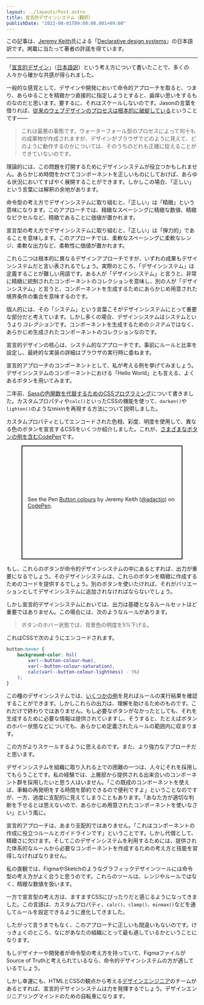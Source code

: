 ```yaml
---
layout: ../layouts/Post.astro
title: 宣言的デザインシステム（翻訳）
publishDate: "2022-08-01T09:00:00.001+09:00"
---
```


この記事は、[Jeremy Keith](https://adactio.com/)氏による「[Declarative design systems](https://adactio.com/journal/19131)」の日本語訳です。掲載に当たって著者の許諾を得ています。

---

<!-- When I wrote about the idea of [declarative design](https://adactio.com/journal/18982) it really resonated with a lot of people. -->

「[宣言的デザイン](https://adactio.com/journal/18982)」（[日本語訳](/2022-08-01-declarative-design)）という考え方について書いたことで、多くの人々から確かな共感が得られました。

<!-- I think that there’s a general feeling of frustration with the imperative approach to designing and developing—attempting to specify everything exactly up front. It just doesn’t scale. As Jason put it, [the traditional web design process is fundamentally broken](https://cloudfour.com/thinks/traditional-web-design-process-is-fundamentally-broken/): -->

一般的な感覚として、デザインや開発において命令的アプローチを取ると、つまり、あらゆることを精緻かつ直接的に指定しようとすると、歯痒い思いをするものなのだと思います。要するに、それはスケールしないのです。Jasonの言葉を借りれば、[従来のウェブデザインのプロセスは根本的に破綻している](https://cloudfour.com/thinks/traditional-web-design-process-is-fundamentally-broken/)ということです——

<!-- > This is the worst of all worlds—a waterfall process creating dozens of artifacts, none of which accurately capture how the design will look and behave in the browser. -->

> これは最悪の事態です。ウォーターフォール型のプロセスによって何十もの成果物が作成されますが、デザインがブラウザでどのように見えて、どのように動作するのかについては、そのうちのどれも正確に捉えることができていないのです。

<!-- In theory, design systems could help overcome this problem; spend a lot of time up front getting a component to be correct and then it can be deployed quickly in all sorts of situations. But the word “correct” is doing a lot of work there. -->

理論的には、この問題を打開するためにデザインシステムが役立つかもしれません。あらかじめ時間をかけてコンポーネントを正しいものにしておけば、あらゆる状況においてすばやく展開することができます。しかしこの場合、「正しい」という言葉には解釈の余地があります。

<!-- If you’re approaching a design system with an imperative mindset then “correct” means “exact.” With this approach, precision is seen as valuable: precise spacing, precise numbers, precise pixels. -->

命令型の考え方でデザインシステムに取り組むと、「正しい」は「精緻」という意味になります。このアプローチでは、精緻なスペーシングに精緻な数値、精緻なピクセルなど、精緻であることに価値が置かれます。

<!-- But if you’re approaching a design system with a declarative mindset, then “correct” means “resilient.” With this approach, flexibility is seen as valuable: flexible spacing, flexible ranges, flexible outputs. -->

宣言型の考え方でデザインシステムに取り組むと、「正しい」は「弾力的」であることを意味します。このアプローチでは、柔軟なスペーシングに柔軟なレンジ、柔軟な出力など、柔軟性に価値が置かれます。

<!-- These are two fundamentally different design approaches and yet the results of both would be described as a design system. The term “design system” is tricky enough to define as it is. This is one more layer of potential misunderstanding: one person says “design system” and means a collection of very precise, controlled, and exact components; another person says “design system” and means a predefined set of boundary conditions that can be used to generate components. -->

これら二つは根本的に異なるデザインアプローチですが、いずれの成果もデザインシステムだと言い表されるでしょう。実際のところ、「デザインシステム」は定義することが難しい用語です。ある人が「デザインシステム」と言うと、非常に精緻に統制されたコンポーネントのコレクションを意味し、別の人が「デザインシステム」と言うと、コンポーネントを生成するためにあらかじめ用意された境界条件の集合を意味するのです。

<!-- Personally, I think the word “system” is the important part of a design system. But all too often design systems are really _collections_ rather than systems: a collection of pre-generated components rather than a _system_ for generating components. -->

個人的には、その「システム」という言葉こそがデザインシステムにとって重要な部分だと考えています。しかし多くの場合、デザインシステムはシステムというより*コレクション*です。コンポーネントを生成するための*システム*ではなく、あらかじめ生成されたコンポーネントのコレクションなのです。

<!-- The systematic approach is at the heart of declarative design; setting up the rules and ratios in advance but leaving the detail of the final implementation to the browser at runtime. -->

宣言的デザインの核心は、システム的なアプローチです。事前にルールと比率を設定し、最終的な実装の詳細はブラウザの実行時に委ねます。

<!-- Let me give an example of what I think is a declarative approach to a component. I’ll use the “hello world” of design system components—the humble button. -->

宣言的アプローチのコンポーネントとして、私が考える例を挙げてみましょう。デザインシステムのコンポーネントにおける「Hello World」とも言える、よくあるボタンを用いてみます。

<!-- Two years ago I wrote about [programming CSS to perform Sass colour functions](https://adactio.com/journal/16960). I described how CSS features like custom properties and `calc()` can be used to recreate mixins like `darken()` and `lighten()`. -->

二年前、[Sassの色関数を代替するためのCSSプログラミング](https://adactio.com/journal/16960)について書きました。カスタムプロパティや`calc()`といったCSSの機能を使って、`darken()`や`lighten()`のようなmixinを再現する方法について説明しました。

<!-- I showed some CSS for declaring the different colour elements of a button using hue, saturation and lightness encoded as custom properties. [Here’s a CodePen](https://codepen.io/adactio/pen/xxwovRZ) with some examples of different buttons. -->

カスタムプロパティとしてエンコードされた色相、彩度、明度を使用して、異なる色のボタンを宣言するCSSをいくつか紹介しました。これが、[さまざまなボタンの例を含むCodePen](https://codepen.io/adactio/pen/xxwovRZ)です。

<figure>
<p class="codepen" data-height="300" data-default-tab="result" data-slug-hash="xxwovRZ" data-user="adactio" style="height: 300px; box-sizing: border-box; display: flex; align-items: center; justify-content: center; border: 2px solid; margin: 1em 0; padding: 1em;">
  <span>See the Pen <a href="https://codepen.io/adactio/pen/xxwovRZ">
  Button colours</a> by Jeremy Keith (<a href="https://codepen.io/adactio">@adactio</a>)
  on <a href="https://codepen.io">CodePen</a>.</span>
</p>
<script async src="https://cpwebassets.codepen.io/assets/embed/ei.js"></script>
</figure>

<!-- If these buttons were in an imperative design system, then the output would be the important part. The design system would supply the code needed to make those buttons exactly. If you need a different button, it would have to be added to the design system as a variation. -->

もし、これらのボタンが命令的デザインシステムの中にあるとすれば、出力が重要になるでしょう。そのデザインシステムは、これらのボタンを精緻に作成するためのコードを提供するでしょう。別のボタンを使いたければ、それがバリエーションとしてデザインシステムに追加されなければならないでしょう。

<!-- But in a declarative design system, the output isn’t as important as the underlying ruleset. In this case, there are rules like: -->

しかし宣言的デザインシステムにおいては、出力は基礎となるルールセットほど重要ではありません。この場合には、次のようなルールがあります。

<!-- > For the hover state of a button, the lightness of its background colour should dip by 5%. -->

> ボタンのホバー状態では、背景色の明度を5%下げる。

<!-- That ends up encoded in CSS like this: -->

これはCSSで次のようにエンコードされます。

```css
button:hover {
    background-color: hsl(
        var(--button-colour-hue),
        var(--button-colour-saturation),
        calc(var(--button-colour-lightness) - 5%)
    );
}
```

<!-- In this kind of design system you can look at [some examples](https://codepen.io/adactio/pen/xxwovRZ) to see the results of this rule in action. But those outputs are illustrative. They’re not the final word. If you don’t see the exact button you want, that’s okay; you’ve got the information you need to generate what you need and still stay within the pre-defined rules about, say, the hover state of buttons. -->

この種のデザインシステムでは、[いくつかの例](https://codepen.io/adactio/pen/xxwovRZ)を見ればルールの実行結果を確認することができます。しかしこれらの出力は、理解を助けるためのものです。これだけで終わりではありません。もし必要なボタンがなかったとしても、それを生成するために必要な情報は提供されていますし、そうすると、たとえばボタンのホバー状態などについても、あらかじめ定義されたルールの範囲内に収まります。

<!-- This seems like a more scalable approach to me. It also seems more empowering. -->

この方がよりスケールするように思えるのです。また、より強力なアプローチだと思います。

<!-- One of the hardest parts of embedding a design system within an organisation is getting people to adopt it. In my experience, nobody likes adopting something that’s being delivered from on-high as a pre-made sets of components. It’s meant to be helpful: “here, use this pre-made components to save time not reinventing the wheel”, but it can come across as overly controlling: “we don’t trust you to exercise good judgement so stick to these pre-made components.” -->

デザインシステムを組織に取り入れる上での困難の一つは、人々にそれを採用してもらうことです。私の経験では、上層部から提供される出来合いのコンポーネント群を採用したいと思う人はいません。「この既成のコンポーネントを使えば、車輪の再発明をする時間を節約できるので便利ですよ」ということなのですが、一方、過度に支配的に見えてしまうこともあります。「あなた方が適切な判断を下せるとは思えないので、あらかじめ用意されたコンポーネントを使いなさい」という風に。

<!-- The declarative approach is less controlling: “here are pre-defined rules and guidelines to help you make components.” But this lack of precision comes at a cost. The people using the design system need to have the mindset—and the ability—to create the components they need from the systematic rules they’ve been provided. -->

宣言的アプローチは、あまり支配的ではありません。「これはコンポーネントの作成に役立つルールとガイドラインです」ということです。しかし代償として、精緻さに欠けます。そしてこのデザインシステムを利用するためには、提供された体系的なルールから必要なコンポーネントを作成するための考え方と技能を習得しなければなりません。

<!-- My gut feeling is that the imperative mindset is a good match for most of today’s graphic design tools like Figma or Sketch. Those tools deal with precise numbers rather than ranges and rules. -->

私の直観では、FigmaやSketchのようなグラフィックデザインツールには命令型の考え方がよく合うと思うのです。これらのツールは、レンジやルールではなく、精緻な数値を扱います。

<!-- The declarative mindset, on the other hand, increasingly feels like a good match for CSS. The language has evolved to allow rules to be set up through custom properties, `calc()`, `clamp()`, `minmax()`, and so on. -->

一方で宣言型の考え方は、ますますCSSにぴったりだと感じるようになってきました。この言語は、カスタムプロパティ、`calc()`、`clamp()`、`minmax()`などを通してルールを設定できるように進化してきました。

<!-- So, as always, there isn’t a right or wrong approach here. It all comes down to what’s most suitable for your organisation. -->

したがって言うまでもなく、このアプローチに正しいも間違いもないのです。けっきょくのところ、なにがあなたの組織にとって最も適しているかということになります。

<!-- If your designers and developers have an imperative mindset and Figma files are considered the source of truth, than they would be better served by an imperative design system. -->

もしデザイナーや開発者が命令型の考え方を持っていて、FigmaファイルがSource of Truthと考えられているなら、命令的デザインシステムの方が適しているでしょう。

<!-- But if you’re lucky enough to have a team of [design engineers](https://adactio.com/journal/17838) that think in terms of HTML and CSS, then a declarative design system will be a force multiplier. A bicycle for the design engineering mind. -->

しかし幸運にも、HTMLとCSSの観点から考える[デザインエンジニア](https://adactio.com/journal/17838)のチームがあるとすれば、宣言的デザインシステムは力を発揮するでしょう。デザインエンジニアリングマインドのための自転車になります。
